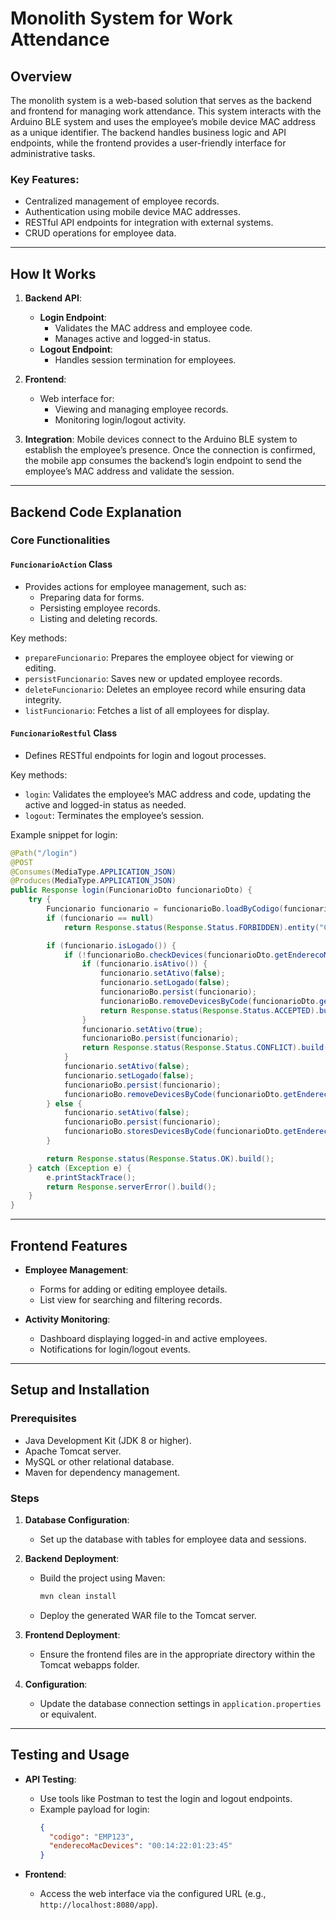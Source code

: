 # Monolith System for Work Attendance

## Overview
The monolith system is a web-based solution that serves as the backend and frontend for managing work attendance. This system interacts with the Arduino BLE system and uses the employee’s mobile device MAC address as a unique identifier. The backend handles business logic and API endpoints, while the frontend provides a user-friendly interface for administrative tasks.

### Key Features:
- Centralized management of employee records.
- Authentication using mobile device MAC addresses.
- RESTful API endpoints for integration with external systems.
- CRUD operations for employee data.

---

## How It Works

1. **Backend API**:
   - **Login Endpoint**:
     - Validates the MAC address and employee code.
     - Manages active and logged-in status.
   - **Logout Endpoint**:
     - Handles session termination for employees.

2. **Frontend**:
   - Web interface for:
     - Viewing and managing employee records.
     - Monitoring login/logout activity.

3. **Integration**: Mobile devices connect to the Arduino BLE system to establish the employee’s presence. Once the connection is confirmed, the mobile app consumes the backend’s login endpoint to send the employee’s MAC address and validate the session.

---

## Backend Code Explanation

### Core Functionalities

#### `FuncionarioAction` Class
- Provides actions for employee management, such as:
  - Preparing data for forms.
  - Persisting employee records.
  - Listing and deleting records.

Key methods:
- `prepareFuncionario`: Prepares the employee object for viewing or editing.
- `persistFuncionario`: Saves new or updated employee records.
- `deleteFuncionario`: Deletes an employee record while ensuring data integrity.
- `listFuncionario`: Fetches a list of all employees for display.

#### `FuncionarioRestful` Class
- Defines RESTful endpoints for login and logout processes.

Key methods:
- `login`: Validates the employee’s MAC address and code, updating the active and logged-in status as needed.
- `logout`: Terminates the employee’s session.

Example snippet for login:
```java
@Path("/login")
@POST
@Consumes(MediaType.APPLICATION_JSON)
@Produces(MediaType.APPLICATION_JSON)
public Response login(FuncionarioDto funcionarioDto) {
    try {
        Funcionario funcionario = funcionarioBo.loadByCodigo(funcionarioDto.getCodigo());
        if (funcionario == null)
            return Response.status(Response.Status.FORBIDDEN).entity("CodeErro").build();

        if (funcionario.isLogado()) {
            if (!funcionarioBo.checkDevices(funcionarioDto.getEnderecoMacDevices(), funcionario)) {
                if (funcionario.isAtivo()) {
                    funcionario.setAtivo(false);
                    funcionario.setLogado(false);
                    funcionarioBo.persist(funcionario);
                    funcionarioBo.removeDevicesByCode(funcionarioDto.getEnderecoMacDevices(), funcionario);
                    return Response.status(Response.Status.ACCEPTED).build();
                }
                funcionario.setAtivo(true);
                funcionarioBo.persist(funcionario);
                return Response.status(Response.Status.CONFLICT).build();
            }
            funcionario.setAtivo(false);
            funcionario.setLogado(false);
            funcionarioBo.persist(funcionario);
            funcionarioBo.removeDevicesByCode(funcionarioDto.getEnderecoMacDevices(), funcionario);
        } else {
            funcionario.setAtivo(false);
            funcionarioBo.persist(funcionario);
            funcionarioBo.storesDevicesByCode(funcionarioDto.getEnderecoMacDevices(), funcionario);
        }

        return Response.status(Response.Status.OK).build();
    } catch (Exception e) {
        e.printStackTrace();
        return Response.serverError().build();
    }
}
```

---

## Frontend Features
- **Employee Management**:
  - Forms for adding or editing employee details.
  - List view for searching and filtering records.

- **Activity Monitoring**:
  - Dashboard displaying logged-in and active employees.
  - Notifications for login/logout events.

---

## Setup and Installation

### Prerequisites
- Java Development Kit (JDK 8 or higher).
- Apache Tomcat server.
- MySQL or other relational database.
- Maven for dependency management.

### Steps
1. **Database Configuration**:
   - Set up the database with tables for employee data and sessions.

2. **Backend Deployment**:
   - Build the project using Maven:
     ```bash
     mvn clean install
     ```
   - Deploy the generated WAR file to the Tomcat server.

3. **Frontend Deployment**:
   - Ensure the frontend files are in the appropriate directory within the Tomcat webapps folder.

4. **Configuration**:
   - Update the database connection settings in `application.properties` or equivalent.

---

## Testing and Usage
- **API Testing**:
  - Use tools like Postman to test the login and logout endpoints.
  - Example payload for login:
    ```json
    {
      "codigo": "EMP123",
      "enderecoMacDevices": "00:14:22:01:23:45"
    }
    ```

- **Frontend**:
  - Access the web interface via the configured URL (e.g., `http://localhost:8080/app`).
